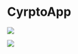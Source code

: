 # CyrptoApp

<p>
    <img src="hhttps://i.ibb.co/RysCFQD/hb.png"/>
</p>
<p>
    <img src="https://i.ibb.co/zGXL8N4/adasd.png"/>
</p>

